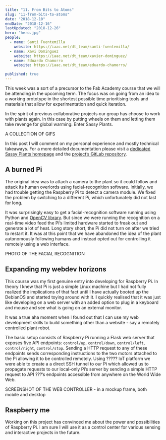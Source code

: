 ```yaml
---
title: "11. From Bits to Atoms"
slug: "11-from-bits-to-atoms"
date: "2018-12-10"
endDate: "2018-12-16"
lastUpdated: "2018-12-26"
hero: "hero.jpg"
people:
  - name: Santi Fuentemilla
    website: https://iaac.net/dt_team/santi-fuentemilla/
  - name: Xavi Dominguez
    website: https://iaac.net/dt_team/xavier-dominguez/
  - name: Eduardo Chamorro
    website: https://iaac.net/dt_team/eduardo-chamorro/

published: true
---
```


This week was a sort of a precursor to the Fab Academy course that we will be attending in the upcoming term. The focus was on going from an idea to a working prototype in the shortest possible time prioritising tools and materials that allow for experimentation and quick iteration.

In the spirit of previous collaborative projects our group has choose to work with plants again. In this case by putting wheels on them and letting them take revenge for global warming. Enter Sassy Plants.

A COLLECTION OF GIFS

In this post I will comment on my personal experience and mostly technical takeaways. For a more detailed documentation please visit a  [dedicated Sassy Plants homepage](https://mdef.gitlab.io/sassy-plants/) and the [project’s GitLab repository](https://gitlab.io/MDEF/sassy-plants).


## A burned Pi

The original idea was to attach a camera to the plant so it could follow and attack its human overlords using facial-recognition software. Initially, we had trouble getting the Raspberry Pi to detect a camera module. We fixed the problem by switching to a different Pi, which unfortunately did not last for long.

It was surprisingly easy to get a facial-recognition software running using Python and [OpenCV library](https://linkl-to-open-cv/). But since we were running the recognition on a real-time video feed the Pi’s limited hardware started to freak out and generate a lot of heat. Long story short, the Pi did not turn on after we tried to restart it. It was at this point that we have abandoned the idea of the plant autonomously following humans and instead opted out for controlling it remotely using a web interface.

PHOTO OF THE FACIAL RECOGNITION 


## Expanding my webdev horizons

This course was my first genuine entry into developing for Raspberry Pi. In theory I knew that Pi is just a simple Linux machine but I had not fully realized the implications of that fact until I have actually booted up the DebianOS and started toying around with it. I quickly realised that it was just like developing on a web server with an added option to plug in a keyboard and mouse and see what is going on an external monitor.

It was a true aha moment when I found out that I can use my web development skills to build something other than a website - say a remotely controlled plant robot.

The basic setup consists of Raspberry Pi running a Flask web server that exposes five API endpoints: `control/up`, `control/down`, `control/left`, `control/right`, `control/stop`. Sending a HTTP request to any of these endpoints sends corresponding instructions to the two motors attached to the Pi allowing it to be controlled remotely. Using ????? IoT platform we were able to create a a direct SSH tunnel to our Pi which allowed us to propagate requests to our local-only Pi’s server by sending a simple HTTP request to API ???’s endpoints accessible from anywhere on the World Wide Web.

SCREENSHOT OF THE WEB CONTROLLER - in a mockup frame, both mobile and desktop

## Raspberry me

Working on this project has convinced me about the power and possibilities of Raspberry Pi. I am sure I will use it as a control center for various sensing and interactive projects in the future.